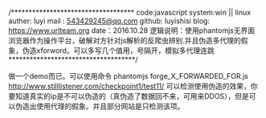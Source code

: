 /***********************************
code:javascript
system:win  ||  linux
auther: luyi
mail : 543429245@qq.com
github: luyishisi
blog: https://www.urlteam.org
date：2016.10.28
逻辑说明：使用phantomjs无界面浏览器作为操作平台，破解对方针对js解析的反爬虫辨别.并且伪造多代理的假象，伪造xforword。可以多写几个值用，号隔开，模拟多代理连跳
************************************/

做一个demo而已。可以使用命令
phantomjs forge_X_FORWARDED_FOR.js http://www.stilllistener.com/checkpoint1/test11/
可以检测使用伪造的效果，你要知道真实的ip是不可以伪造的（真伪造了数据回不来，可用来DDOS），但是可以伪造出使用代理的假象。并且部分网站是只检测该项。
